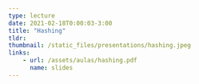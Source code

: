 ```yaml
---
type: lecture
date: 2021-02-18T0:00:03-3:00
title: "Hashing"
tldr: 
thumbnail: /static_files/presentations/hashing.jpeg
links: 
    - url: /assets/aulas/hashing.pdf
      name: slides
---
```

